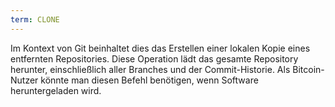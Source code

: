 ```yaml
---
term: CLONE
---
```


Im Kontext von Git beinhaltet dies das Erstellen einer lokalen Kopie eines entfernten Repositories. Diese Operation lädt das gesamte Repository herunter, einschließlich aller Branches und der Commit-Historie. Als Bitcoin-Nutzer könnte man diesen Befehl benötigen, wenn Software heruntergeladen wird.
